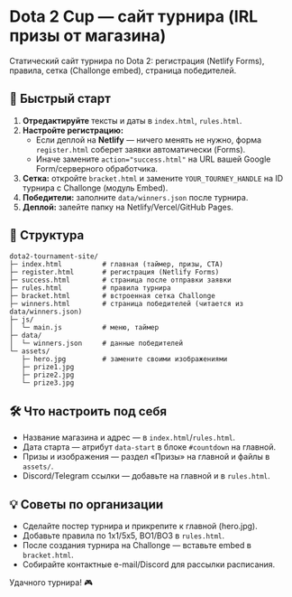 # Dota 2 Cup — сайт турнира (IRL призы от магазина)

Статический сайт турнира по Dota 2: регистрация (Netlify Forms), правила, сетка (Challonge embed), страница победителей.

## 🚀 Быстрый старт
1. **Отредактируйте** тексты и даты в `index.html`, `rules.html`.
2. **Настройте регистрацию:**
   - Если деплой на **Netlify** — ничего менять не нужно, форма `register.html` соберет заявки автоматически (Forms).
   - Иначе замените `action="success.html"` на URL вашей Google Form/серверного обработчика.
3. **Сетка:** откройте `bracket.html` и замените `YOUR_TOURNEY_HANDLE` на ID турнира с Challonge (модуль Embed).
4. **Победители:** заполните `data/winners.json` после турнира.
5. **Деплой:** залейте папку на Netlify/Vercel/GitHub Pages.

## 🧩 Структура
```
dota2-tournament-site/
├─ index.html          # главная (таймер, призы, CTA)
├─ register.html       # регистрация (Netlify Forms)
├─ success.html        # страница после отправки заявки
├─ rules.html          # правила турнира
├─ bracket.html        # встроенная сетка Challonge
├─ winners.html        # страница победителей (читается из data/winners.json)
├─ js/
│  └─ main.js          # меню, таймер
├─ data/
│  └─ winners.json     # данные победителей
└─ assets/
   ├─ hero.jpg         # замените своими изображениями
   ├─ prize1.jpg
   ├─ prize2.jpg
   └─ prize3.jpg
```

## 🛠 Что настроить под себя
- Название магазина и адрес — в `index.html`/`rules.html`.
- Дата старта — атрибут `data-start` в блоке `#countdown` на главной.
- Призы и изображения — раздел «Призы» на главной и файлы в `assets/`.
- Discord/Telegram ссылки — добавьте на главной и в `rules.html`.

## 💡 Советы по организации
- Сделайте постер турнира и прикрепите к главной (hero.jpg).
- Добавьте правила по 1x1/5x5, BO1/BO3 в `rules.html`.
- После создания турнира на Challonge — вставьте embed в `bracket.html`.
- Собирайте контактные e-mail/Discord для рассылки расписания.

Удачного турнира! 🎮
